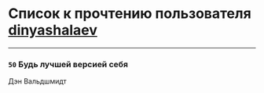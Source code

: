 # Список к прочтению пользователя [dinyashalaev](http://vk.com/id74776)
---

### `50` Будь лучшей версией себя
Дэн Вальдшмидт

